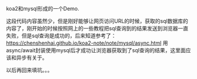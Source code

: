 koa2和mysql形成的一个Demo.

这段代码内容虽然少，但是刚好能够让网页访问URL的时候，获取的sql数据库的内容了，刚开始的时候按照网上的一些教程把sql查询到的结果发送到浏览器一直失败，但是sql查询是成功的，后来知道参考了：https://chenshenhai.github.io/koa2-note/note/mysql/async.html
用async/await封装使用mysql后才成功让浏览器获取到了sql查询的结果，这里面应该和异步有关于。

以后再回来填坑。。。

